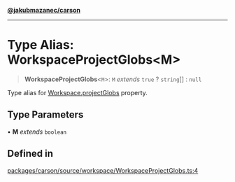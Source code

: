 [**@jakubmazanec/carson**](../README.md)

---

# Type Alias: WorkspaceProjectGlobs\<M\>

> **WorkspaceProjectGlobs**\<`M`\>: `M` _extends_ `true` ? `string`[] : `null`

Type alias for [Workspace.projectGlobs](../classes/Workspace.md#projectglobs) property.

## Type Parameters

• **M** _extends_ `boolean`

## Defined in

[packages/carson/source/workspace/WorkspaceProjectGlobs.ts:4](https://github.com/jakubmazanec/tools/blob/077fa4993ebe623b1c463499cc41912353ae6eb1/packages/carson/source/workspace/WorkspaceProjectGlobs.ts#L4)
